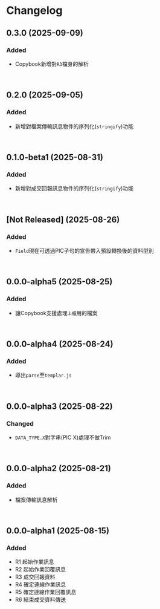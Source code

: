 # Changelog

## 0.3.0 (2025-09-09)

### Added
* Copybook新增對`R3`檔身的解析

<br>

## 0.2.0 (2025-09-05)

### Added
* 新增對檔案傳輸訊息物件的序列化(`stringify`)功能

<br>

## 0.1.0-beta1 (2025-08-31)

### Added
* 新增對成交回報訊息物件的序列化(`stringify`)功能

<br>

## [Not Released] (2025-08-26)

### Added
* `Field`現在可透過PIC子句的宣告帶入預設轉換後的資料型別

<br>

## 0.0.0-alpha5 (2025-08-25)

### Added
* 讓Copybook支援處理`上櫃`用的檔案

<br>

## 0.0.0-alpha4 (2025-08-24)

### Added
* 導出`parse`至`templar.js`

<br>

## 0.0.0-alpha3 (2025-08-22)

### Changed
* `DATA_TYPE.X`對字串(PIC X)處理不做Trim

<br>

## 0.0.0-alpha2 (2025-08-21)

### Added
* 檔案傳輸訊息解析

<br>

## 0.0.0-alpha1 (2025-08-15)

### Added

* R1 起始作業訊息
* R2 起始作業回覆訊息
* R3 成交回報資料
* R4 確定連線作業訊息
* R5 確定連線作業回覆訊息
* R6 結束成交資料傳送

